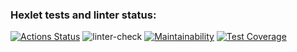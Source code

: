 ### Hexlet tests and linter status:
[![Actions Status](https://github.com/Ziprion/frontend-project-lvl2/workflows/hexlet-check/badge.svg)](https://github.com/Ziprion/frontend-project-lvl2/actions)
![linter-check](https://github.com/Ziprion/frontend-project-lvl2/workflows/linter-check/badge.svg)
[![Maintainability](https://api.codeclimate.com/v1/badges/41b0fc35fa6b3c0900fc/maintainability)](https://codeclimate.com/github/Ziprion/frontend-project-lvl2/maintainability)
[![Test Coverage](https://api.codeclimate.com/v1/badges/41b0fc35fa6b3c0900fc/test_coverage)](https://codeclimate.com/github/Ziprion/frontend-project-lvl2/test_coverage)